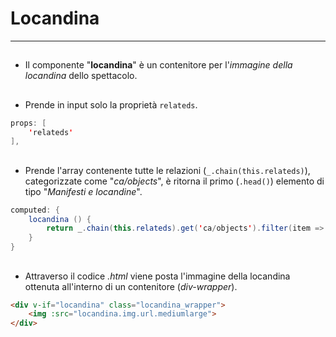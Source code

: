 # Locandina  

<hr>  

##

- Il componente "**locandina**" è un contenitore per l'*immagine della locandina* dello spettacolo.  

##

- Prende in input solo la proprietà ```relateds```.  

```java
props: [
    'relateds'
],
```
##

- Prende l'array contenente tutte le relazioni (```_.chain(this.relateds)```), categorizzate come "*ca/objects*", è ritorna il primo (```.head()```) elemento di tipo "*Manifesti e locandine*".  

```java
computed: {
	locandina () {
		return _.chain(this.relateds).get('ca/objects').filter(item => item.type === 'Manifesti e locandine').head().value()
	}
}
```
##

- Attraverso il codice *.html* viene posta l'immagine della locandina ottenuta all'interno di un contenitore (*div-wrapper*).  

```html
<div v-if="locandina" class="locandina_wrapper">
	<img :src="locandina.img.url.mediumlarge">
</div>
```